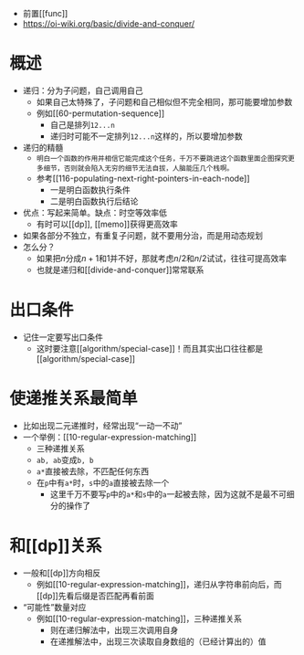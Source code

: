 - 前置[[func]]
- https://oi-wiki.org/basic/divide-and-conquer/
# 概述
- 递归：分为子问题，自己调用自己
  - 如果自己太特殊了，子问题和自己相似但不完全相同，那可能要增加参数
  - 例如[[60-permutation-sequence]]
    - 自己是排列`12...n`
    - 递归时可能不一定排列`12...n`这样的，所以要增加参数
- 递归的精髓
  - `明白一个函数的作用并相信它能完成这个任务，千万不要跳进这个函数里面企图探究更多细节，否则就会陷入无穷的细节无法自拔，人脑能压几个栈啊。`
  - 参考[[116-populating-next-right-pointers-in-each-node]]
    - 一是明白函数执行条件
    - 二是明白函数执行后结论
- 优点：写起来简单。缺点：时空等效率低
  - 有时可以[[dp]], [[memo]]获得更高效率
- 如果各部分不独立，有重复子问题，就不要用分治，而是用动态规划
- 怎么分？
  - 如果把$n$分成$n+1$和$1$并不好，那就考虑$n/2$和$n/2$试试，往往可提高效率
  - 也就是递归和[[divide-and-conquer]]常常联系
# 出口条件
- 记住一定要写出口条件
  - 这时要注意[[algorithm/special-case]]！而且其实出口往往都是[[algorithm/special-case]]
# 使递推关系最简单
- 比如出现二元递推时，经常出现“一动一不动”
- 一个举例：[[10-regular-expression-matching]]
  - 三种递推关系
  - `ab, ab`变成`b, b`
  - `a*`直接被去除，不匹配任何东西
  - 在`p`中有`a*`时，`s`中的`a`直接被去除一个
    - 这里千万不要写`p`中的`a*`和`s`中的`a`一起被去除，因为这就不是最不可细分的操作了
# 和[[dp]]关系
- 一般和[[dp]]方向相反
  - 例如[[10-regular-expression-matching]]，递归从字符串前向后，而[[dp]]先看后缀是否匹配再看前面
- “可能性”数量对应
  - 例如[[10-regular-expression-matching]]，三种递推关系
    - 则在递归解法中，出现三次调用自身
    - 在递推解法中，出现三次读取自身数组的（已经计算出的）值
